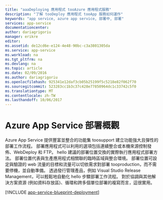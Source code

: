 ```yaml
---
title: "aaaDeploying 應用程式 tooAzure 應用程式服務"
description: "了解 tooDeploy 應用程式 tooApp 服務如何運作"
keywords: "app service, azure app service, 部署中, 部署"
services: app-service
documentationcenter: 
author: dariagrigoriu
manager: erikre
editor: 
ms.assetid: de12cd6e-e124-4e48-90bc-c3a3801305da
ms.service: app-service
ms.workload: na
ms.tgt_pltfrm: na
ms.devlang: na
ms.topic: article
ms.date: 02/09/2016
ms.author: dariagrigoriu
ms.openlocfilehash: 925341e12daf3cb05b25199f5c5218e82f062f70
ms.sourcegitcommit: 523283cc1b3c37c428e77850964dc1c33742c5f0
ms.translationtype: MT
ms.contentlocale: zh-TW
ms.lasthandoff: 10/06/2017
---
```

# <a name="azure-app-service-deployment-overview"></a>Azure App Service 部署概觀
Azure App Service 提供豐富並整合的功能集 toosupport 建立功能強大且彈性的部署工作流程。 部署應用程式可以利用的選項包括連續整合或本機來源控制發佈、WebDeploy 和 FTP。 hello 建議的部署位置交換的實際執行應用程式部署方法。 部署位置代表與生產應用程式相關聯的臨時區域與整合環境。 部署位置可設定與驗證的 web 流量的目標和流量可以切依需求對部署 tooproduction，而不需要停機，並自動準備。 透過發行管理產品，例如 Visual Studio Release Management，可以輕鬆地自動化 hello 步驟部署工作流程。 對於協調與其他解決方案資源 (例如資料存放區)、循環和跨多個單位部署的複寫而言，這很實用。 

[!INCLUDE [app-service-blueprint-deployment](../../includes/app-service-blueprint-deployment.md)]

